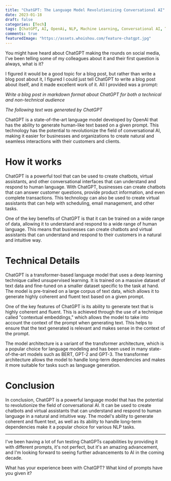 ```yaml
---
title: "ChatGPT: The Language Model Revolutionizing Conversational AI"
date: 2023-01-18
draft: false
categories: [Tech]
tags: [ChatGPT, AI, OpenAi, NLP, Machine Learning, Conversational AI, Text Generation]
comments: true
featuredImage: "https://assets.whoishou.com/feature-chatgpt.jpg"
---
```


You might have heard about ChatGPT making the rounds on social media, I've been telling some of my colleagues about it and their first question is always, what is it?

I figured it would be a good topic for a blog post, but rather than write a blog post about it, I figured I could just tell ChatGPT to write a blog post about itself, and it made excellent work of it. All I provided was a prompt:

*Write a blog post in markdown format about ChatGPT for both a technical and non-technical audience*

*The following text was generated by ChatGPT*

ChatGPT is a state-of-the-art language model developed by OpenAI that has the ability to generate human-like text based on a given prompt. This technology has the potential to revolutionize the field of conversational AI, making it easier for businesses and organizations to create natural and seamless interactions with their customers and clients.

# How it works
ChatGPT is a powerful tool that can be used to create chatbots, virtual assistants, and other conversational interfaces that can understand and respond to human language. With ChatGPT, businesses can create chatbots that can answer customer questions, provide product information, and even complete transactions. This technology can also be used to create virtual assistants that can help with scheduling, email management, and other tasks.

One of the key benefits of ChatGPT is that it can be trained on a wide range of data, allowing it to understand and respond to a wide range of human language. This means that businesses can create chatbots and virtual assistants that can understand and respond to their customers in a natural and intuitive way.

# Technical Details
ChatGPT is a transformer-based language model that uses a deep learning technique called unsupervised learning. It is trained on a massive dataset of text data and fine-tuned on a smaller dataset specific to the task at hand. The model is pre-trained on a large corpus of text data, which allows it to generate highly coherent and fluent text based on a given prompt.

One of the key features of ChatGPT is its ability to generate text that is highly coherent and fluent. This is achieved through the use of a technique called "contextual embeddings," which allows the model to take into account the context of the prompt when generating text. This helps to ensure that the text generated is relevant and makes sense in the context of the prompt.

The model architecture is a variant of the transformer architecture, which is a popular choice for language modeling and has been used in many state-of-the-art models such as BERT, GPT-2 and GPT-3. The transformer architecture allows the model to handle long-term dependencies and makes it more suitable for tasks such as language generation.

# Conclusion
In conclusion, ChatGPT is a powerful language model that has the potential to revolutionize the field of conversational AI. It can be used to create chatbots and virtual assistants that can understand and respond to human language in a natural and intuitive way. The model's ability to generate coherent and fluent text, as well as its ability to handle long-term dependencies make it a popular choice for various NLP tasks.

---

I've been having a lot of fun testing ChatGPTs capabilities by providing it with different prompts, it's not perfect, but it's an amazing advancement, and I'm looking forward to seeing further advancements to AI in the coming decade.

What has your experience been with ChatGPT? What kind of prompts have you given it?

